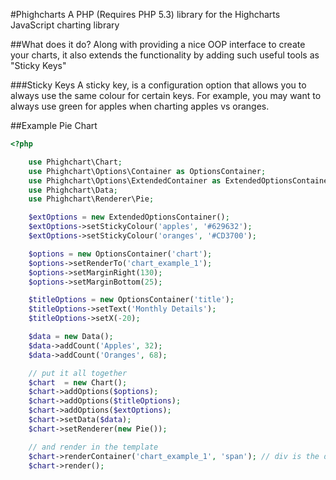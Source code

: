 #Phighcharts
A PHP (Requires PHP 5.3) library for the Highcharts JavaScript charting library

##What does it do?
Along with providing a nice OOP interface to create your charts, it also
extends the functionality by adding such useful tools as "Sticky Keys"

###Sticky Keys
A sticky key, is a configuration option that allows you to always use the same colour
for certain keys.
For example, you may want to always use green for apples when charting apples vs oranges.

##Example Pie Chart

```php
<?php

    use Phighchart\Chart;
    use Phighchart\Options\Container as OptionsContainer;
    use Phighchart\Options\ExtendedContainer as ExtendedOptionsContainer;
    use Phighchart\Data;
    use Phighchart\Renderer\Pie;

    $extOptions = new ExtendedOptionsContainer();
    $extOptions->setStickyColour('apples', '#629632');
    $extOptions->setStickyColour('oranges', '#CD3700');

    $options = new OptionsContainer('chart');
    $options->setRenderTo('chart_example_1');
    $options->setMarginRight(130);
    $options->setMarginBottom(25);

    $titleOptions = new OptionsContainer('title');
    $titleOptions->setText('Monthly Details');
    $titleOptions->setX(-20);

    $data = new Data();
    $data->addCount('Apples', 32);
    $data->addCount('Oranges', 68);

    // put it all together
    $chart  = new Chart();
    $chart->addOptions($options);
    $chart->addOptions($titleOptions);
    $chart->addOptions($extOptions);
    $chart->setData($data);
    $chart->setRenderer(new Pie());

    // and render in the template
    $chart->renderContainer('chart_example_1', 'span'); // div is the default container type (argument 2)
    $chart->render();